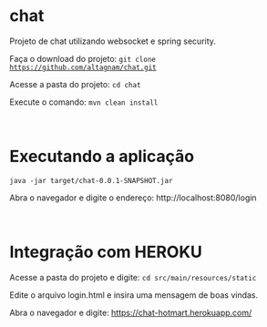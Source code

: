 # chat
Projeto de chat utilizando websocket e spring security.

Faça o download do projeto:
<code>git clone https://github.com/altagnam/chat.git</code>

Acesse a pasta do projeto:
<code>cd chat</code>

Execute o comando:
<code>mvn clean install</code>

<br />
<h1>Executando a aplicação</h1>
<code>java -jar target/chat-0.0.1-SNAPSHOT.jar</code>

Abra o navegador e digite o endereço:
http://localhost:8080/login


<br />
<h1>Integração com HEROKU</h1>
Acesse a pasta do projeto e digite:
<code>cd src/main/resources/static</code>

Edite o arquivo login.html e insira uma mensagem de boas vindas.

Abra o navegador e digite:
https://chat-hotmart.herokuapp.com/



